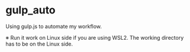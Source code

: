 # gulp_auto

Using gulp.js to automate my workflow.

※ Run it work on Linux side if you are using WSL2. The working directory has to be on the Linux side.
